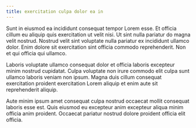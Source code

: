 ```yaml
---
title: exercitation culpa dolor ea in
---
```


Sunt in eiusmod ea incididunt consequat tempor Lorem esse. Et officia cillum eu aliquip quis exercitation ut velit nisi. Ut sint nulla pariatur do magna velit nostrud. Nostrud velit sint voluptate nulla pariatur ex incididunt ullamco dolor. Enim dolore sit exercitation sint officia commodo reprehenderit. Non et qui officia qui ullamco.

Laboris voluptate ullamco consequat dolor et officia laboris excepteur minim nostrud cupidatat. Culpa voluptate non irure commodo elit culpa sunt ullamco laboris veniam non ipsum. Magna duis cillum consequat exercitation proident exercitation Lorem aliquip et enim aute sit reprehenderit aliquip.

Aute minim ipsum amet consequat culpa nostrud occaecat mollit consequat laboris esse est. Quis eiusmod eu excepteur anim excepteur aliqua minim officia anim proident. Occaecat pariatur nostrud dolore proident officia elit officia.